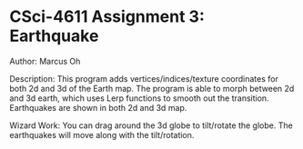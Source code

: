 # CSci-4611 Assignment 3:  Earthquake
Author: Marcus Oh

Description: This program adds vertices/indices/texture coordinates for both 2d and 3d of the Earth map. The program is able to morph between 2d and 3d earth, which uses Lerp functions to smooth out the transition. Earthquakes are shown in both 2d and 3d map.

Wizard Work: You can drag around the 3d globe to tilt/rotate the globe. The earthquakes will move along with the tilt/rotation.

